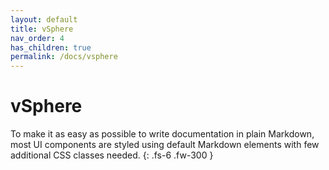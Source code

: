```yaml
---
layout: default
title: vSphere
nav_order: 4
has_children: true
permalink: /docs/vsphere
---
```


# vSphere

To make it as easy as possible to write documentation in plain Markdown, most UI components are styled using default Markdown elements with few additional CSS classes needed.
{: .fs-6 .fw-300 }
